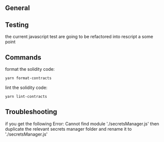 ## General

## Testing

the current javascript test are going to be refactored into rescript a some point

## Commands

format the solidity code:

```bash
yarn format-contracts
```

lint the solidity code:

```bash
yarn lint-contracts
```

## Troubleshooting

if you get the following Error: Cannot find module './secretsManager.js'
then duplicate the relevant secrets manager folder and rename it to './secretsManager.js'
